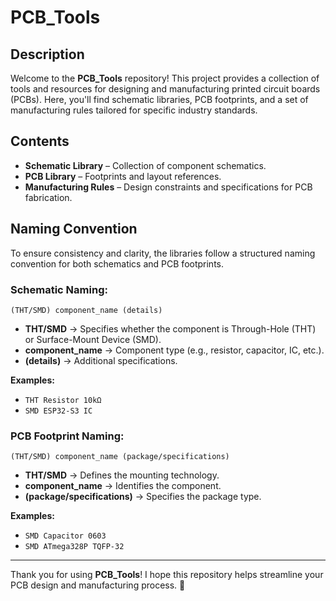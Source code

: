 # **PCB_Tools**  

## **Description**  

Welcome to the **PCB_Tools** repository! This project provides a collection of tools and resources for designing and manufacturing printed circuit boards (PCBs). Here, you'll find schematic libraries, PCB footprints, and a set of manufacturing rules tailored for specific industry standards.  

## **Contents**  

- **Schematic Library** – Collection of component schematics.  
- **PCB Library** – Footprints and layout references.  
- **Manufacturing Rules** – Design constraints and specifications for PCB fabrication.  

## **Naming Convention**  

To ensure consistency and clarity, the libraries follow a structured naming convention for both schematics and PCB footprints.  

### **Schematic Naming:**  

```
(THT/SMD) component_name (details)
```

- **THT/SMD** → Specifies whether the component is Through-Hole (THT) or Surface-Mount Device (SMD).  
- **component_name** → Component type (e.g., resistor, capacitor, IC, etc.).  
- **(details)** → Additional specifications.  

**Examples:**  
- `THT Resistor 10kΩ`  
- `SMD ESP32-S3 IC`  

### **PCB Footprint Naming:**  

```
(THT/SMD) component_name (package/specifications)
```

- **THT/SMD** → Defines the mounting technology.  
- **component_name** → Identifies the component.  
- **(package/specifications)** → Specifies the package type.  

**Examples:**  
- `SMD Capacitor 0603`  
- `SMD ATmega328P TQFP-32`  

---

Thank you for using **PCB_Tools**! I hope this repository helps streamline your PCB design and manufacturing process. 🚀
